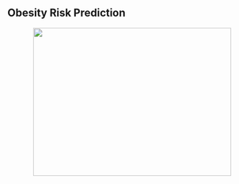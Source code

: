 ## Obesity Risk Prediction
<p align="center">
    <img align="center" width="400" height="300" src="https://dranbara.net/wp-content/uploads/2022/10/ce-que-dit-votre-surpoids-sur-votre-alimentation-et-votre-sante.jpg">
</p>
